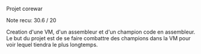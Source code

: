 Projet corewar

Note recu: 30.6 / 20

Creation d'une VM, d'un assembleur et d'un champion code en assembleur.
Le but du projet est de se faire combattre des champions dans la VM pour voir lequel tiendra le plus longtemps.